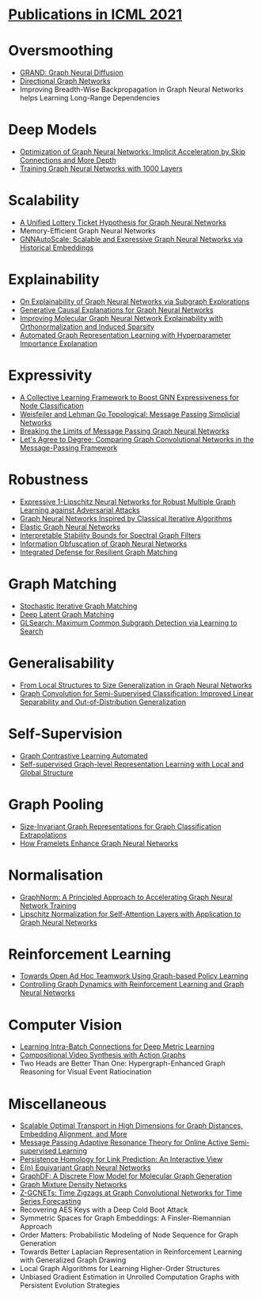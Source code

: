 # [Publications in ICML 2021](https://icml.cc/Conferences/2021/AcceptedPapersInitial)



# Oversmoothing
- [GRAND: Graph Neural Diffusion](https://github.com/naganandy/graph-based-deep-learning-literature/blob/master/conference-publications/folders/publications_icml21/grand_icml21/README.md)
- [Directional Graph Networks](https://github.com/naganandy/graph-based-deep-learning-literature/blob/master/conference-publications/folders/publications_icml21/dgn_icml21/README.md)
- Improving Breadth-Wise Backpropagation in Graph Neural Networks helps Learning Long-Range Dependencies



# Deep Models
- [Optimization of Graph Neural Networks: Implicit Acceleration by Skip Connections and More Depth](https://github.com/naganandy/graph-based-deep-learning-literature/blob/master/conference-publications/folders/publications_icml21/optgnn_icml21/README.md)
- [Training Graph Neural Networks with 1000 Layers](https://github.com/naganandy/graph-based-deep-learning-literature/blob/master/conference-publications/folders/publications_icml21/revgnn_icml21/README.md)



# Scalability
- [A Unified Lottery Ticket Hypothesis for Graph Neural Networks](https://github.com/naganandy/graph-based-deep-learning-literature/blob/master/conference-publications/folders/publications_icml21/glt_icml21/README.md)
- Memory-Efficient Graph Neural Networks
- [GNNAutoScale: Scalable and Expressive Graph Neural Networks via Historical Embeddings](https://github.com/naganandy/graph-based-deep-learning-literature/blob/master/conference-publications/folders/publications_icml21/gnnautoscale_icml21/README.md)



# Explainability
- [On Explainability of Graph Neural Networks via Subgraph Explorations](https://github.com/naganandy/graph-based-deep-learning-literature/blob/master/conference-publications/folders/publications_icml21/subgraphx_icml21/README.md)
- [Generative Causal Explanations for Graph Neural Networks](https://github.com/naganandy/graph-based-deep-learning-literature/blob/master/conference-publications/folders/publications_icml21/gem_icml21/README.md)
- [Improving Molecular Graph Neural Network Explainability with Orthonormalization and Induced Sparsity](https://github.com/naganandy/graph-based-deep-learning-literature/blob/master/conference-publications/folders/publications_icml21/brogini_icml21/README.md)
- [Automated Graph Representation Learning with Hyperparameter Importance Explanation](https://github.com/naganandy/graph-based-deep-learning-literature/blob/master/conference-publications/folders/publications_icml21/autogr_icml21/README.md)



# Expressivity
- [A Collective Learning Framework to Boost GNN Expressiveness for Node Classification](https://github.com/naganandy/graph-based-deep-learning-literature/blob/master/conference-publications/folders/publications_icml21/clgnn_icml21/README.md)
- [Weisfeiler and Lehman Go Topological: Message Passing Simplicial Networks](https://github.com/naganandy/graph-based-deep-learning-literature/blob/master/conference-publications/folders/publications_icml21/mpsn_icml21/README.md)
- [Breaking the Limits of Message Passing Graph Neural Networks](https://github.com/naganandy/graph-based-deep-learning-literature/blob/master/conference-publications/folders/publications_icml21/gnnml_icml21/README.md)
- [Let's Agree to Degree: Comparing Graph Convolutional Networks in the Message-Passing Framework](https://github.com/naganandy/graph-based-deep-learning-literature/blob/master/conference-publications/folders/publications_icml21/adgcn_icml21/README.md)



# Robustness
- [Expressive 1-Lipschitz Neural Networks for Robust Multiple Graph Learning against Adversarial Attacks](https://github.com/naganandy/graph-based-deep-learning-literature/blob/master/conference-publications/folders/publications_icml21/ernn_icml21/README.md)
- [Graph Neural Networks Inspired by Classical Iterative Algorithms](https://github.com/naganandy/graph-based-deep-learning-literature/blob/master/conference-publications/folders/publications_icml21/twirls_icml21/README.md)
- [Elastic Graph Neural Networks](https://github.com/naganandy/graph-based-deep-learning-literature/blob/master/conference-publications/folders/publications_icml21/elasticgnn_icml21/README.md)
- [Interpretable Stability Bounds for Spectral Graph Filters](https://github.com/naganandy/graph-based-deep-learning-literature/blob/master/conference-publications/folders/publications_icml21/sgf_icml21/README.md)
- [Information Obfuscation of Graph Neural Networks](https://github.com/naganandy/graph-based-deep-learning-literature/blob/master/conference-publications/folders/publications_icml21/gal_icml21/README.md)
- [Integrated Defense for Resilient Graph Matching](https://github.com/naganandy/graph-based-deep-learning-literature/blob/master/conference-publications/folders/publications_icml21/idrgm_icml21/README.md)



# Graph Matching
- [Stochastic Iterative Graph Matching](https://github.com/naganandy/graph-based-deep-learning-literature/blob/master/conference-publications/folders/publications_icml21/sigma_icml21/README.md)
- [Deep Latent Graph Matching](https://github.com/naganandy/graph-based-deep-learning-literature/blob/master/conference-publications/folders/publications_icml21/dlgm_icml21/README.md)
- [GLSearch: Maximum Common Subgraph Detection via Learning to Search](https://github.com/naganandy/graph-based-deep-learning-literature/blob/master/conference-publications/folders/publications_icml21/glsearch_icml21/README.md)



# Generalisability
- [From Local Structures to Size Generalization in Graph Neural Networks](https://github.com/naganandy/graph-based-deep-learning-literature/blob/master/conference-publications/folders/publications_icml21/pattern_icml21/README.md)
- [Graph Convolution for Semi-Supervised Classification: Improved Linear Separability and Out-of-Distribution Generalization](https://github.com/naganandy/graph-based-deep-learning-literature/blob/master/conference-publications/folders/publications_icml21/sepgcn_icml21/README.md)



# Self-Supervision
- [Graph Contrastive Learning Automated](https://github.com/naganandy/graph-based-deep-learning-literature/blob/master/conference-publications/folders/publications_icml21/joao_icml21/README.md)
- [Self-supervised Graph-level Representation Learning with Local and Global Structure](https://github.com/naganandy/graph-based-deep-learning-literature/blob/master/conference-publications/folders/publications_icml21/graphlog_icml21/README.md)



# Graph Pooling
- [Size-Invariant Graph Representations for Graph Classification Extrapolations](https://github.com/naganandy/graph-based-deep-learning-literature/blob/master/conference-publications/folders/publications_icml21/signn_icml21/README.md)
- [How Framelets Enhance Graph Neural Networks](https://github.com/naganandy/graph-based-deep-learning-literature/blob/master/conference-publications/folders/publications_icml21/ufgpool_icml21/README.md)



# Normalisation
- [GraphNorm: A Principled Approach to Accelerating Graph Neural Network Training](https://github.com/naganandy/graph-based-deep-learning-literature/blob/master/conference-publications/folders/publications_icml21/graphnorm_icml21/README.md)
- [Lipschitz Normalization for Self-Attention Layers with Application to Graph Neural Networks](https://github.com/naganandy/graph-based-deep-learning-literature/blob/master/conference-publications/folders/publications_icml21/lipschitznorm_icml21/README.md)



# Reinforcement Learning
- [Towards Open Ad Hoc Teamwork Using Graph-based Policy Learning](https://github.com/naganandy/graph-based-deep-learning-literature/blob/master/conference-publications/folders/publications_icml21/gpl_icml21/README.md)
- [Controlling Graph Dynamics with Reinforcement Learning and Graph Neural Networks](https://github.com/naganandy/graph-based-deep-learning-literature/blob/master/conference-publications/folders/publications_icml21/rlgn_icml21/README.md)



# Computer Vision
- [Learning Intra-Batch Connections for Deep Metric Learning](https://github.com/naganandy/graph-based-deep-learning-literature/blob/master/conference-publications/folders/publications_icml21/mpndml_icml21/README.md)
- [Compositional Video Synthesis with Action Graphs](https://github.com/naganandy/graph-based-deep-learning-literature/blob/master/conference-publications/folders/publications_icml21/ag2vid_icml21/README.md)
- Two Heads are Better Than One: Hypergraph-Enhanced Graph Reasoning for Visual Event Ratiocination



# Miscellaneous
- [Scalable Optimal Transport in High Dimensions for Graph Distances, Embedding Alignment, and More](https://github.com/naganandy/graph-based-deep-learning-literature/blob/master/conference-publications/folders/publications_icml21/gtn_icml21/README.md)
- [Message Passing Adaptive Resonance Theory for Online Active Semi-supervised Learning](https://github.com/naganandy/graph-based-deep-learning-literature/blob/master/conference-publications/folders/publications_icml21/mpart_icml21/README.md)
- [Persistence Homology for Link Prediction: An Interactive View](https://github.com/naganandy/graph-based-deep-learning-literature/blob/master/conference-publications/folders/publications_icml21/tlcgnn_icml21/README.md)
- [E(n) Equivariant Graph Neural Networks](https://github.com/naganandy/graph-based-deep-learning-literature/blob/master/conference-publications/folders/publications_icml21/egnn_icml21/README.md)
- [GraphDF: A Discrete Flow Model for Molecular Graph Generation](https://github.com/naganandy/graph-based-deep-learning-literature/blob/master/conference-publications/folders/publications_icml21/graphdf_icml21/README.md)
- [Graph Mixture Density Networks](https://github.com/naganandy/graph-based-deep-learning-literature/blob/master/conference-publications/folders/publications_icml21/gmdn_icml21/README.md)
- [Z-GCNETs: Time Zigzags at Graph Convolutional Networks for Time Series Forecasting](https://github.com/naganandy/graph-based-deep-learning-literature/blob/master/conference-publications/folders/publications_icml21/zgcnet_icml21/README.md)
- Recovering AES Keys with a Deep Cold Boot Attack
- Symmetric Spaces for Graph Embeddings: A Finsler-Riemannian Approach
- Order Matters: Probabilistic Modeling of Node Sequence for Graph Generation
- Towards Better Laplacian Representation in Reinforcement Learning with Generalized Graph Drawing
- Local Graph Algorithms for Learning Higher-Order Structures
- Unbiased Gradient Estimation in Unrolled Computation Graphs with Persistent Evolution Strategies
